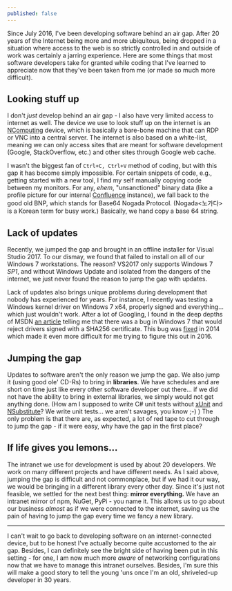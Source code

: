 ```yaml
---
published: false
---
```

Since July 2016, I've been developing software behind an air gap. After 20 years of the Internet being more and more ubiquitous, being dropped in a situation where access to the web is so strictly controlled in and outside of work was certainly a jarring experience. Here are some things that most software developers take for granted while coding that I've learned to appreciate now that they've been taken from me (or made so much more difficult).

## Looking stuff up
I don't _just_ develop behind an air gap - I also have very limited access to internet as well. The device we use to look stuff up on the internet is an [NComputing](https://www.ncomputing.com/) device, which is basically a bare-bone machine that can RDP or VNC into a central server. The internet is also based on a white-list, meaning we can only access sites that are meant for software development (Google, StackOverflow, etc.) and other sites through Google web cache.

I wasn't the biggest fan of `Ctrl+C, Ctrl+V` method of coding, but with this gap it has become simply impossible. For certain snippets of code, e.g., getting started with a new tool, I find my self manually copying code between my monitors. For any, *ehem*, "unsanctioned" binary data (like a profile picture for our internal [Confluence](https://www.atlassian.com/software/confluence) instance), we fall back to the good old BNP, which stands for Base64 Nogada Protocol. (Nogada<노가다> is a Korean term for busy work.) Basically, we hand copy a base 64 string.

## Lack of updates
Recently, we jumped the gap and brought in an offline installer for Visual Studio 2017. To our dismay, we found that failed to install on all of our Windows 7 workstations. The reason? VS2017 only supports Windows 7 _SP1_, and without Windows Update and isolated from the dangers of the internet, we just never found the reason to jump the gap with updates.

Lack of updates also brings unique problems during development that nobody has experienced for years. For instance, I recently was testing a Windows kernel driver on Windows 7 x64, properly signed and everything... which just wouldn't work. After a lot of Googling, I found in the deep depths of MSDN [an article](https://msdn.microsoft.com/en-us/windows/hardware/drivers/install/appendix-4--driver-signing-issues) telling me that there was a bug in Windows 7 that would reject drivers signed with a SHA256 certificate. This bug was [fixed](https://technet.microsoft.com/en-us/library/security/2949927.aspx) in 2014 which made it even more difficult for me trying to figure this out in 2016.

## Jumping the gap
Updates to software aren't the only reason we jump the gap. We also jump it (using good ole' CD-Rs) to bring in **libraries**. We have schedules and are short on time just like every other software developer out there... if we did not have the ability to bring in external libraries, we simply would not get anything done. (How am I supposed to write C# unit tests without [xUnit](https://xunit.github.io/) and [NSubstitute](http://nsubstitute.github.io/)? We write unit tests... we aren't savages, you know ;-) ) The only problem is that there are, as expected, a lot of red tape to cut through to jump the gap - if it were easy, why have the gap in the first place?

## If life gives you lemons...
The intranet we use for development is used by about 20 developers. We work on many different projects and have different needs. As I said above, jumping the gap is difficult and not commonplace, but if we had it our way, we would be bringing in a different library every other day. Since it's just not feasible, we settled for the next best thing: **mirror everything.** We have an intranet mirror of npm, NuGet, PyPi - you name it. This allows us to go about our business *almost* as if we were connected to the internet, saving us the pain of having to jump the gap every time we fancy a new library.

-----

I can't wait to go back to developing software on an internet-connected device, but to be honest I've actually become quite accustomed to the air gap. Besides, I can definitely see the bright side of having been put in this setting - for one, I am now much more *aware* of networking configurations now that we have to manage this intranet ourselves. Besides, I'm sure this will make a good story to tell the young 'uns once I'm an old, shriveled-up developer in 30 years.
